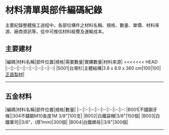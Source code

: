 # 材料清單與部件編碼紀錄 
主要紀錄整體施工過程中，各部位構件之材料名稱、規格、數量、單價、材料來源、廠商資訊等，從中可推估材料經費及運輸成本。

## 主要建材
|編碼|材料名稱|部件位置|規格|需要數量|實購數量|材料來源|
<<<<<<< HEAD
|:-:|:-:|:-:|:-:|:-:|:-:|:-:|:-:|
|S001|台灣杉|主體結構|3.8 x 8.9 x 360 cm|100|100|[正昌製材](http://www.wood.jen.com.tw/fengxi/front/bin/home.phtml)|
***
## 五金材料
|編碼|材料名稱|部件位置|規格|數量|
|:-:|:-:|:-:|:-:|:-:|:-:|:-:|:-:
|B001|不鏽鋼牙條||304不鏽鋼M10長度1M 3/8"|100支|
|B002|白鐵袋帽|3/8"|150個|
|B003|白鐵華司||3/8"，(厚1mm)|300個|
|B004|白鐵螺母||3/8"|300個|
***
